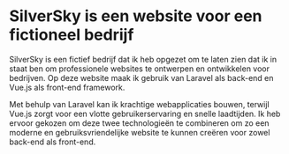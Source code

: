 # SilverSky is een website voor een fictioneel bedrijf

SilverSky is een fictief bedrijf dat ik heb opgezet om te laten zien dat ik in staat ben om professionele websites te ontwerpen en ontwikkelen voor bedrijven. Op deze website maak ik gebruik van Laravel als back-end en Vue.js als front-end framework.

Met behulp van Laravel kan ik krachtige webapplicaties bouwen, terwijl Vue.js zorgt voor een vlotte gebruikerservaring en snelle laadtijden. Ik heb ervoor gekozen om deze twee technologieën te combineren om zo een moderne en gebruiksvriendelijke website te kunnen creëren voor zowel back-end als front-end.
